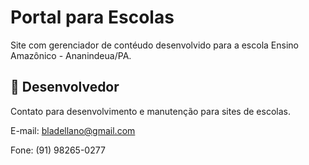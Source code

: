 # Portal para Escolas
Site com gerenciador de contéudo desenvolvido para a escola Ensino Amazônico - Ananindeua/PA.

## 🚀  Desenvolvedor 
Contato para desenvolvimento e manutenção para sites de escolas.

E-mail: bladellano@gmail.com

Fone: (91) 98265-0277
